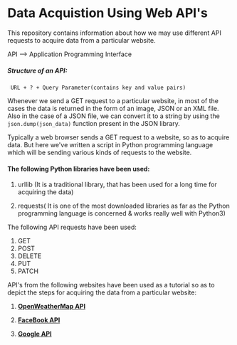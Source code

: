 # Data Acquistion Using Web API's
This repository contains information about how we may use different API requests to acquire data from a particular website. 

API --> Application Programming Interface

##### Structure of an API:

``` URL + ? + Query Parameter(contains key and value pairs)``` 

Whenever we send a GET request to a particular website, in most of the cases the data is returned in the form of an image, JSON or an XML file.
Also in the case of a JSON file, we can convert it to a string by using the ```json.dump(json_data)``` function present in the JSON library.

Typically a web browser sends a GET request to a website, so as to acquire data. But here we've written a script in Python programming language which will be sending various kinds of requests to the website.

#### The following Python libraries have been used:

1. urllib (It is a traditional library, that has been used for a long time for acquiring the data)

2. requests( It is one of the most downloaded libraries as far as the Python programming language is concerned & works really well with Python3) 

The following API requests have been used:
1. GET
2. POST
3. DELETE
4. PUT
5. PATCH

API's from the following websites have been used as a tutorial so as to depict the steps for acquiring the data from a particular website:

1. **[OpenWeatherMap API]()**

2. **[FaceBook API]()**

3. **[Google API]()**
